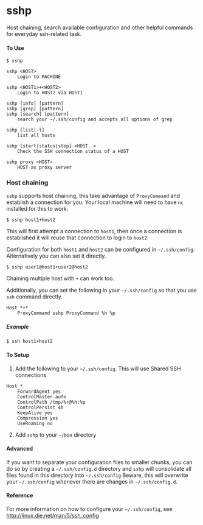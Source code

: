sshp
====

Host chaining, search available configuration and other helpful commands for everyday ssh-related task.

#### To Use

```shell
$ sshp
```

	sshp <HOST>
		Login to MACHINE

	sshp <HOST1>+<HOST2>
		Login to HOST2 via HOST1

	sshp [info] [pattern]
	sshp [grep] [pattern]
	sshp [search] [pattern]
		search your ~/.ssh/config and accepts all options of grep

	sshp [list|-l]
		list all hosts

	sshp [start|status|stop] <HOST..>
		Check the SSH connection status of a HOST

	sshp proxy <HOST>
		HOST as proxy server


### Host chaining

`sshp` supports host chaining, this take advantage of `ProxyCommand` and establish a connection for you. Your local machine will need to have `nc` installed for this to work.

```shell
$ sshp host1+host2
```

This will first attempt a connection to `host1`, then once a connection is established it will reuse that connection to login to `host2`

Configuration for both `host1` and `host2` can be configured in `~/.ssh/config`. Alternatively you can also set it directly.

```shell
$ sshp user1@host1+user2@host2
```

Chaining multiple host with `+` can work too.

Additionally, you can set the following in your `~/.ssh/config` so that you use `ssh` command directly.

```
Host *+*
	ProxyCommand sshp ProxyCommand %h %p
```

##### Example

```shell
$ ssh host1+host2
```


#### To Setup

1. Add the following to your `~/.ssh/config`. This will use Shared SSH connections

```
Host *
	ForwardAgent yes
	ControlMaster auto
	ControlPath /tmp/%r@%h:%p
	ControlPersist 4h
	KeepAlive yes
	Compression yes
	UseRoaming no	
```

2. Add `sshp` to your `~/bin` directory


#### Advanced

If you want to separate your configuration files to smaller chunks, you can do so by creating a `~/.ssh/config.d` directory and `sshp` will consolidate all files found in this directory into `~/.ssh/config`
Beware, this will overwrite your `~/.ssh/config` whenever there are changes in `~/.ssh/config.d`.

#### Reference

For more information on how to configure your `~/.ssh/config`, see http://linux.die.net/man/5/ssh_config

